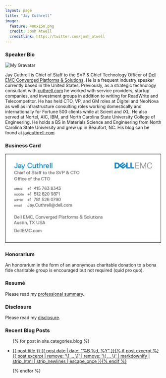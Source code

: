 ```yaml
---
layout: page
title: "Jay Cuthrell"
image:
  feature: 400x150.png
  credit: Josh Atwell
  creditlink: https://twitter.com/josh_atwell
---
```

### Speaker Bio

![My
Gravatar](https://www.gravatar.com/avatar/377cdaacd95f70842298d3b0d0713c8c.jpg?s=200)

Jay Cuthrell is Chief of Staff to the SVP & Chief Technology Officer of [Dell EMC Converged Platforms & Solutions](http://vce.com). He is a frequent industry speaker currently based in the United States. Previously, as a strategic technology consultant with <a href="http://cuthrell.com">cuthrell.com</a> he worked with service providers, startup companies, and investment groups in addition to writing for ReadWrite and Telecompetitor. He has held CTO, VP, and GM roles at Digitel and NeoNova as well as infrastructure consulting roles working domestically and internationally for Fortune 500 clients while at Scient and iXL. He also served at Nortel, AIC, IBM, and North Carolina State University College of Engineering. He holds a BS in Materials Science and Engineering from North Carolina State University and grew up in Beaufort, NC. His blog can be found at <a href="https://jaycuthrell.com">jaycuthrell.com</a>

### Business Card

![My current Dell EMC business card](/images/dell-emc-business-card.png)

### Honorarium

An honorarium in the form of an anonymous charitable donation to a bona fide charitable group is encouraged but not required (quid pro quo).

### Resum&eacute;

Please read my [professional summary](https://jaycuthrell.com/resume/).

### Disclosure

Please read my [disclosure](https://jaycuthrell.com/disclosure/).

### Recent Blog Posts

<ul class="post-list">

{% for post in site.categories.blog %}

<li><article><a href="{{ site.url }}{{ post.url }}">{{ post.title }} <span class="entry-date"><time datetime="{{ post.date | date_to_xmlschema }}">{{ post.date | date: "%B %d, %Y" }}</time></span>{% if post.excerpt %} <span class="excerpt">{{ post.excerpt | remove: '\[ ... \]' | remove: '\( ... \)' | markdownify | strip_html | strip_newlines | escape_once }}</span>{% endif %}</a></article></li>

{% endfor %}

</ul>

